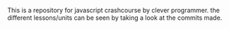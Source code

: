 This is a repository for javascript crashcourse by clever programmer.
the different lessons/units can be seen by taking a look at the commits made.